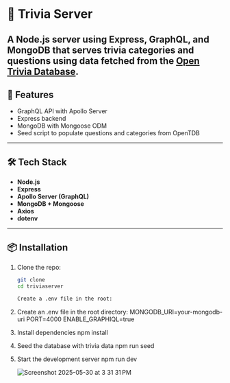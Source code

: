 # 🎯 Trivia Server

A Node.js server using **Express**, **GraphQL**, and **MongoDB** that serves trivia categories and questions using data fetched from the [Open Trivia Database](https://opentdb.com/). 
---

## 🚀 Features

- GraphQL API with Apollo Server
- Express backend
- MongoDB with Mongoose ODM
- Seed script to populate questions and categories from OpenTDB

---

## 🛠️ Tech Stack

- **Node.js**
- **Express**
- **Apollo Server (GraphQL)**
- **MongoDB + Mongoose**
- **Axios**
- **dotenv**

---

## 📦 Installation

1. Clone the repo:
   ```bash
   git clone 
   cd triviaserver

   Create a .env file in the root:

2. Create an .env file in the root directory:
  MONGODB_URI=your-mongodb-uri
  PORT=4000
  ENABLE_GRAPHIQL=true

3. Install dependencies
   npm install

4. Seed the database with trivia data
    npm run seed

5. Start the development server
    npm run dev

   ![Screenshot 2025-05-30 at 3 31 31 PM](https://github.com/user-attachments/assets/6829343d-6f05-4fb9-adf3-190356e279c5)

